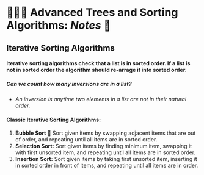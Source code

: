 # 🌳🌲🌴 Advanced Trees and Sorting Algorithms: *Notes* 📝
## Iterative Sorting Algorithms

#### Iterative sorting algorithms check that a list is in sorted order. If a list is not in sorted order the algorithm should re-arrage it into sorted order. 

##### Can we count how many **inversions** are in a list?
- *An inversion is anytime two elements in a list are not in their natural order.* 
#### Classic Iterative Sorting Algorithms:
1.  **Bubble Sort** 🛁
Sort given items by swapping adjacent items that are out of order, and
repeating until all items are in sorted order.
2. **Selection Sort:** Sort given items by finding minimum item, swapping it with first
    unsorted item, and repeating until all items are in sorted order.
3. **Insertion Sort:** Sort given items by taking first unsorted item, inserting it in sorted
    order in front of items, and repeating until all items are in order.